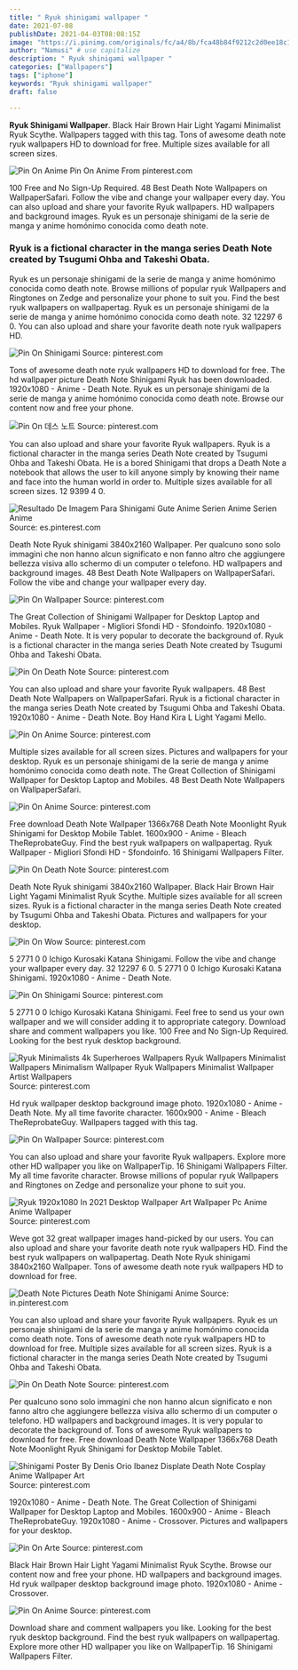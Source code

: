 ```yaml
---
title: " Ryuk shinigami wallpaper "
date: 2021-07-08
publishDate: 2021-04-03T08:08:15Z
image: "https://i.pinimg.com/originals/fc/a4/8b/fca48b84f9212c2d0ee18c1bef76eb08.jpg"
author: "Namusi" # use capitalize
description: " Ryuk shinigami wallpaper "
categories: ["Wallpapers"]
tags: ["iphone"]
keywords: "Ryuk shinigami wallpaper"
draft: false

---
```



**Ryuk Shinigami Wallpaper**. Black Hair Brown Hair Light Yagami Minimalist Ryuk Scythe. Wallpapers tagged with this tag. Tons of awesome death note ryuk wallpapers HD to download for free. Multiple sizes available for all screen sizes.

![Pin On Anime](https://i.pinimg.com/originals/fc/a4/8b/fca48b84f9212c2d0ee18c1bef76eb08.jpg "Pin On Anime")
Pin On Anime From pinterest.com


100 Free and No Sign-Up Required. 48 Best Death Note Wallpapers on WallpaperSafari. Follow the vibe and change your wallpaper every day. You can also upload and share your favorite Ryuk wallpapers. HD wallpapers and background images. Ryuk es un personaje shinigami de la serie de manga y anime homónimo conocida como death note.

### Ryuk is a fictional character in the manga series Death Note created by Tsugumi Ohba and Takeshi Obata.

Ryuk es un personaje shinigami de la serie de manga y anime homónimo conocida como death note. Browse millions of popular ryuk Wallpapers and Ringtones on Zedge and personalize your phone to suit you. Find the best ryuk wallpapers on wallpapertag. Ryuk es un personaje shinigami de la serie de manga y anime homónimo conocida como death note. 32 12297 6 0. You can also upload and share your favorite death note ryuk wallpapers HD.


![Pin On Shinigami](https://i.pinimg.com/736x/b1/b3/5a/b1b35adbf51187cc2c3d6815baeb2533.jpg "Pin On Shinigami")
Source: pinterest.com

Tons of awesome death note ryuk wallpapers HD to download for free. The hd wallpaper picture Death Note Shinigami Ryuk has been downloaded. 1920x1080 - Anime - Death Note. Ryuk es un personaje shinigami de la serie de manga y anime homónimo conocida como death note. Browse our content now and free your phone.

![Pin On 데스 노트](https://i.pinimg.com/736x/db/32/ea/db32eae7541584e1341cf14819fe6d2d.jpg "Pin On 데스 노트")
Source: pinterest.com

You can also upload and share your favorite Ryuk wallpapers. Ryuk is a fictional character in the manga series Death Note created by Tsugumi Ohba and Takeshi Obata. He is a bored Shinigami that drops a Death Note a notebook that allows the user to kill anyone simply by knowing their name and face into the human world in order to. Multiple sizes available for all screen sizes. 12 9399 4 0.

![Resultado De Imagem Para Shinigami Gute Anime Serien Anime Serien Anime](https://i.pinimg.com/originals/c6/3a/f0/c63af073ac7f1a4f290ac5636125c8b5.jpg "Resultado De Imagem Para Shinigami Gute Anime Serien Anime Serien Anime")
Source: es.pinterest.com

Death Note Ryuk shinigami 3840x2160 Wallpaper. Per qualcuno sono solo immagini che non hanno alcun significato e non fanno altro che aggiungere bellezza visiva allo schermo di un computer o telefono. HD wallpapers and background images. 48 Best Death Note Wallpapers on WallpaperSafari. Follow the vibe and change your wallpaper every day.

![Pin On Wallpaper](https://i.pinimg.com/564x/30/c6/38/30c638ef1c07d48a975f581b87317833.jpg "Pin On Wallpaper")
Source: pinterest.com

The Great Collection of Shinigami Wallpaper for Desktop Laptop and Mobiles. Ryuk Wallpaper - Migliori Sfondi HD - Sfondoinfo. 1920x1080 - Anime - Death Note. It is very popular to decorate the background of. Ryuk is a fictional character in the manga series Death Note created by Tsugumi Ohba and Takeshi Obata.

![Pin On Death Note](https://i.pinimg.com/originals/21/a5/b5/21a5b509b2307cc428f7bb85357a5902.jpg "Pin On Death Note")
Source: pinterest.com

You can also upload and share your favorite Ryuk wallpapers. 48 Best Death Note Wallpapers on WallpaperSafari. Ryuk is a fictional character in the manga series Death Note created by Tsugumi Ohba and Takeshi Obata. 1920x1080 - Anime - Death Note. Boy Hand Kira L Light Yagami Mello.

![Pin On Anime](https://i.pinimg.com/originals/0d/6b/a2/0d6ba2e4796a44c1a74d7bd7b7f905b9.jpg "Pin On Anime")
Source: pinterest.com

Multiple sizes available for all screen sizes. Pictures and wallpapers for your desktop. Ryuk es un personaje shinigami de la serie de manga y anime homónimo conocida como death note. The Great Collection of Shinigami Wallpaper for Desktop Laptop and Mobiles. 48 Best Death Note Wallpapers on WallpaperSafari.

![Pin On Anime](https://i.pinimg.com/originals/8b/bd/b7/8bbdb7a479571534af65e79568dae75e.jpg "Pin On Anime")
Source: pinterest.com

Free download Death Note Wallpaper 1366x768 Death Note Moonlight Ryuk Shinigami for Desktop Mobile Tablet. 1600x900 - Anime - Bleach TheReprobateGuy. Find the best ryuk wallpapers on wallpapertag. Ryuk Wallpaper - Migliori Sfondi HD - Sfondoinfo. 16 Shinigami Wallpapers Filter.

![Pin On Death Note](https://i.pinimg.com/originals/70/56/fe/7056fe351fbc3b7e54073ea6e481747b.jpg "Pin On Death Note")
Source: pinterest.com

Death Note Ryuk shinigami 3840x2160 Wallpaper. Black Hair Brown Hair Light Yagami Minimalist Ryuk Scythe. Multiple sizes available for all screen sizes. Ryuk is a fictional character in the manga series Death Note created by Tsugumi Ohba and Takeshi Obata. Pictures and wallpapers for your desktop.

![Pin On Wow](https://i.pinimg.com/originals/6c/ed/80/6ced80592845ec72e62197a13527245e.jpg "Pin On Wow")
Source: pinterest.com

5 2771 0 0 Ichigo Kurosaki Katana Shinigami. Follow the vibe and change your wallpaper every day. 32 12297 6 0. 5 2771 0 0 Ichigo Kurosaki Katana Shinigami. 1920x1080 - Anime - Death Note.

![Pin On Shinigami](https://i.pinimg.com/originals/7e/7e/d4/7e7ed42444f4be9f548e8a059b7d786c.png "Pin On Shinigami")
Source: pinterest.com

5 2771 0 0 Ichigo Kurosaki Katana Shinigami. Feel free to send us your own wallpaper and we will consider adding it to appropriate category. Download share and comment wallpapers you like. 100 Free and No Sign-Up Required. Looking for the best ryuk desktop background.

![Ryuk Minimalists 4k Superheroes Wallpapers Ryuk Wallpapers Minimalist Wallpapers Minimalism Wallpaper Ryuk Wallpapers Minimalist Wallpaper Artist Wallpapers](https://i.pinimg.com/originals/f6/25/89/f625898b3af18962597f199d3fa0a46b.jpg "Ryuk Minimalists 4k Superheroes Wallpapers Ryuk Wallpapers Minimalist Wallpapers Minimalism Wallpaper Ryuk Wallpapers Minimalist Wallpaper Artist Wallpapers")
Source: pinterest.com

Hd ryuk wallpaper desktop background image photo. 1920x1080 - Anime - Death Note. My all time favorite character. 1600x900 - Anime - Bleach TheReprobateGuy. Wallpapers tagged with this tag.

![Pin On Wallpaper](https://i.pinimg.com/736x/b2/57/d7/b257d75fa9d5aa71b0f2fa22a9adb8a4.jpg "Pin On Wallpaper")
Source: pinterest.com

You can also upload and share your favorite Ryuk wallpapers. Explore more other HD wallpaper you like on WallpaperTip. 16 Shinigami Wallpapers Filter. My all time favorite character. Browse millions of popular ryuk Wallpapers and Ringtones on Zedge and personalize your phone to suit you.

![Ryuk 1920x1080 In 2021 Desktop Wallpaper Art Wallpaper Pc Anime Anime Wallpaper](https://i.pinimg.com/originals/07/2b/20/072b202cc2f6e6d6cc263c1248a156ce.png "Ryuk 1920x1080 In 2021 Desktop Wallpaper Art Wallpaper Pc Anime Anime Wallpaper")
Source: pinterest.com

Weve got 32 great wallpaper images hand-picked by our users. You can also upload and share your favorite death note ryuk wallpapers HD. Find the best ryuk wallpapers on wallpapertag. Death Note Ryuk shinigami 3840x2160 Wallpaper. Tons of awesome death note ryuk wallpapers HD to download for free.

![Death Note Pictures Death Note Shinigami Anime](https://i.pinimg.com/564x/12/76/f0/1276f0635dcc075c5dc0d4763974d7ad--death-note-anime-death-note-shinigami.jpg "Death Note Pictures Death Note Shinigami Anime")
Source: in.pinterest.com

You can also upload and share your favorite Ryuk wallpapers. Ryuk es un personaje shinigami de la serie de manga y anime homónimo conocida como death note. Tons of awesome death note ryuk wallpapers HD to download for free. Multiple sizes available for all screen sizes. Ryuk is a fictional character in the manga series Death Note created by Tsugumi Ohba and Takeshi Obata.

![Pin On Death Note](https://i.pinimg.com/originals/28/cf/fb/28cffbbe31e7c5e9fc3dc81f624391d2.jpg "Pin On Death Note")
Source: pinterest.com

Per qualcuno sono solo immagini che non hanno alcun significato e non fanno altro che aggiungere bellezza visiva allo schermo di un computer o telefono. HD wallpapers and background images. It is very popular to decorate the background of. Tons of awesome Ryuk wallpapers to download for free. Free download Death Note Wallpaper 1366x768 Death Note Moonlight Ryuk Shinigami for Desktop Mobile Tablet.

![Shinigami Poster By Denis Orio Ibanez Displate Death Note Cosplay Anime Wallpaper Art](https://i.pinimg.com/474x/f3/74/46/f374468905d81a99dc826d5d00712b17.jpg "Shinigami Poster By Denis Orio Ibanez Displate Death Note Cosplay Anime Wallpaper Art")
Source: pinterest.com

1920x1080 - Anime - Death Note. The Great Collection of Shinigami Wallpaper for Desktop Laptop and Mobiles. 1600x900 - Anime - Bleach TheReprobateGuy. 1920x1080 - Anime - Crossover. Pictures and wallpapers for your desktop.

![Pin On Arte](https://i.pinimg.com/originals/cb/1c/d4/cb1cd46739a4bf4be0c44697b157a81a.jpg "Pin On Arte")
Source: pinterest.com

Black Hair Brown Hair Light Yagami Minimalist Ryuk Scythe. Browse our content now and free your phone. HD wallpapers and background images. Hd ryuk wallpaper desktop background image photo. 1920x1080 - Anime - Crossover.

![Pin On Anime](https://i.pinimg.com/originals/fc/a4/8b/fca48b84f9212c2d0ee18c1bef76eb08.jpg "Pin On Anime")
Source: pinterest.com

Download share and comment wallpapers you like. Looking for the best ryuk desktop background. Find the best ryuk wallpapers on wallpapertag. Explore more other HD wallpaper you like on WallpaperTip. 16 Shinigami Wallpapers Filter.


